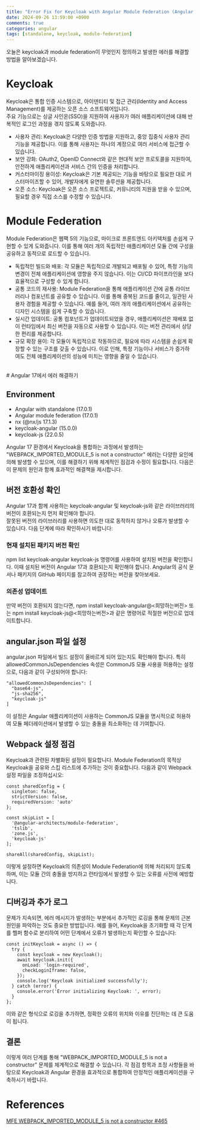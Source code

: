 ```yaml
---
title: "Error Fix for Keycloak with Angular Module Federation (Angular Module Federation에서 keycloak 에러 해결하기)"
date: 2024-09-26 13:59:00 +0900
comments: true
categories: angular
tags: [standalone, keycloak, module-federation]
---
```


오늘은 keycloak과 module federation이 무엇인지 정의하고 발생한 에러를 해결할 방법을 알아보겠습니다.

# Keycloak
Keycloak은 통합 인증 시스템으로, 아이덴티티 및 접근 관리(Identity and Access Management)를 제공하는 오픈 소스 소프트웨어입니다.<br/>
주요 기능으로는 싱글 사인온(SSO)을 지원하여 사용자가 여러 애플리케이션에 대해 반복적인 로그인 과정을 겪지 않도록 도와줍니다.

- 사용자 관리: Keycloak은 다양한 인증 방법을 지원하고, 중앙 집중식 사용자 관리 기능을 제공합니다. 이를 통해 사용자는 하나의 계정으로 여러 서비스에 접근할 수 있습니다.
- 보안 강화: OAuth2, OpenID Connect와 같은 현대적 보안 프로토콜을 지원하여, 안전하게 애플리케이션과 서비스 간의 인증을 처리합니다.
- 커스터마이징 용이성: Keycloak은 기본 제공되는 기능을 바탕으로 필요한 대로 커스터마이즈할 수 있어, 개발자에게 유연한 솔루션을 제공합니다.
- 오픈 소스: Keycloak은 오픈 소스 프로젝트로, 커뮤니티의 지원을 받을 수 있으며, 필요할 경우 직접 소스를 수정할 수 있습니다.

# Module Federation
Module Federation은 웹팩 5의 기능으로, 마이크로 프론트엔드 아키텍처를 손쉽게 구현할 수 있게 도와줍니다. 이를 통해 여러 개의 독립적인 애플리케이션 모듈 간에 구성을 공유하고 동적으로 로드할 수 있습니다. <br/>

- 독립적인 빌드와 배포: 각 모듈은 독립적으로 개발되고 배포될 수 있어, 특정 기능의 변경이 전체 애플리케이션에 영향을 주지 않습니다. 이는 CI/CD 파이프라인을 보다 효율적으로 구성할 수 있게 합니다.
- 공통 코드의 재사용: Module Federation을 통해 애플리케이션 간에 공통 라이브러리나 컴포넌트를 공유할 수 있습니다. 이를 통해 중복된 코드를 줄이고, 일관된 사용자 경험을 제공할 수 있습니다. 예를 들어, 여러 개의 애플리케이션에서 공유하는 디자인 시스템을 쉽게 구축할 수 있습니다.
- 실시간 업데이트: 공통 컴포넌트가 업데이트되었을 경우, 애플리케이션은 재배포 없이 런타임에서 최신 버전을 자동으로 사용할 수 있습니다. 이는 버전 관리에서 상당한 편리를 제공합니다.
- 규모 확장 용이: 각 모듈이 독립적으로 작동하므로, 필요에 따라 시스템을 손쉽게 확장할 수 있는 구조를 갖출 수 있습니다. 이로 인해, 특정 기능이나 서비스가 증가하여도 전체 애플리케이션의 성능에 미치는 영향을 줄일 수 있습니다.
<br/>
# Angular 17에서 에러 해결하기

## Environment
- Angular with standalone (17.0.1)
- Angular module federation (17.0.1)
- nx (@nx/js 17.1.3)
- keycloak-angular (15.0.0)
- keycloak-js (22.0.5)

Angular 17 환경에서 Keycloak을 통합하는 과정에서 발생하는 "WEBPACK_IMPORTED_MODULE_5 is not a constructor" 에러는 다양한 요인에 의해 발생할 수 있으며, 이를 해결하기 위해 체계적인 점검과 수정이 필요합니다. 다음은 이 문제의 원인과 함께 효과적인 해결책을 제시합니다.

## 버전 호환성 확인
Angular 17과 함께 사용하는 keycloak-angular 및 keycloak-js와 같은 라이브러리의 버전이 호환되는지 먼저 확인해야 합니다.<br/>
잘못된 버전의 라이브러리를 사용하면 의도한 대로 동작하지 않거나 오류가 발생할 수 있습니다. 다음 단계에 따라 확인하시기 바랍니다:

### 현재 설치된 패키지 버전 확인
npm list keycloak-angular keycloak-js 명령어를 사용하여 설치된 버전을 확인합니다. 이때 설치된 버전이 Angular 17과 호환되는지 확인해야 합니다. Angular의 공식 문서나 패키지의 GitHub 페이지를 참고하여 권장하는 버전을 찾아보세요.


### 의존성 업데이트
만약 버전이 호환되지 않는다면, npm install keycloak-angular@<희망하는버전> 또는 npm install keycloak-js@<희망하는버전>과 같은 명령어로 적절한 버전으로 업데이트합니다.

## angular.json 파일 설정

angular.json 파일에서 빌드 설정이 올바르게 되어 있는지도 확인해야 합니다. 특히 allowedCommonJsDependencies 속성은 CommonJS 모듈 사용을 허용하는 설정으로, 다음과 같이 구성되어야 합니다:

```
"allowedCommonJsDependencies": [
  "base64-js",
  "js-sha256",
  "keycloak-js"
]
```

이 설정은 Angular 애플리케이션이 사용하는 CommonJS 모듈을 명시적으로 허용하여 모듈 페더레이션에서 발생할 수 있는 충돌을 최소화하는 데 기여합니다.

## Webpack 설정 점검

Keycloak과 관련된 차별화된 설정이 필요합니다. Module Federation의 목적상 Keycloak을 공유와 스킵 리스트에 추가하는 것이 중요합니다. 다음과 같이 Webpack 설정 파일을 조정하십시오:

```
const sharedConfig = {
  singleton: false,
  strictVersion: false,
  requiredVersion: 'auto'
};

const skipList = [
  '@angular-architects/module-federation',
  'tslib',
  'zone.js',
  'keycloak-js'
];

shareAll(sharedConfig, skipList);
```

이렇게 설정하면 Keycloak의 의존성이 Module Federation에 의해 처리되지 않도록 하며, 이는 모듈 간의 충돌을 방지하고 런타임에서 발생할 수 있는 오류를 사전에 예방합니다.

## 디버깅과 추가 로그

문제가 지속되면, 에러 메시지가 발생하는 부분에서 추가적인 로깅을 통해 문제의 근본 원인을 파악하는 것도 중요한 방법입니다. 예를 들어, Keycloak을 초기화할 때 각 단계를 헬퍼 함수로 분리하여 어떤 단계에서 오류가 발생하는지 확인할 수 있습니다:

```
const initKeycloak = async () => {
  try {
    const keycloak = new Keycloak();
    await keycloak.init({
      onLoad: 'login-required',
      checkLoginIframe: false,
    });
    console.log('Keycloak initialized successfully');
  } catch (error) {
    console.error('Error initializing Keycloak: ', error);
  }
};
```

이와 같은 형식으로 로깅을 추가하면, 정확한 오류의 위치와 이유를 진단하는 데 큰 도움이 됩니다.


## 결론

이렇게 여러 단계를 통해 "WEBPACK_IMPORTED_MODULE_5 is not a constructor" 문제를 체계적으로 해결할 수 있습니다. 각 점검 항목과 조정 사항들을 바탕으로 Keycloak과 Angular 환경을 효과적으로 통합하여 안정적인 애플리케이션을 구축하시기 바랍니다.


# References
[MFE WEBPACK_IMPORTED_MODULE_5 is not a constructor #465](https://github.com/mauriciovigolo/keycloak-angular/issues/465)